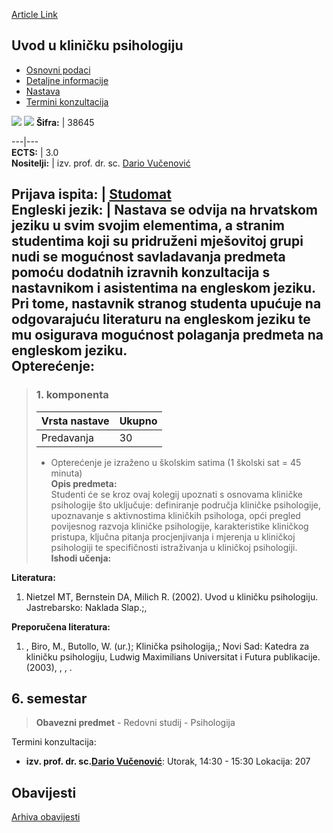 [Article Link](https://www.fhs.hr/predmet/uukp)

## Uvod u kliničku psihologiju
  * [Osnovni podaci](https://www.fhs.hr/predmet/uukp#v1id-904885_825403_1_0 "Osnovni podaci")
  * [Detaljne informacije](https://www.fhs.hr/predmet/uukp#v1id-904885_825403_1_1 "Detaljne informacije")
  * [Nastava](https://www.fhs.hr/predmet/uukp#v1id-904885_825403_1_2 "Nastava")
  * [Termini konzultacija](https://www.fhs.hr/predmet/uukp#v1id-904885_825403_1_3 "Termini konzultacija")


[![](https://www.fhs.hr/img/flags/gif/hr.gif)](https://www.fhs.hr/predmet/uukp) [![](https://www.fhs.hr/img/flags/gif/gb.gif)](https://www.fhs.hr/en/course/itcp)
**Šifra:** |  38645  
  
---|---  
**ECTS:** |  3.0   
**Nositelji:** |  izv. prof. dr. sc. [Dario Vučenović](https://www.fhs.hr/djelatnik/dario.vucenovic)   
  
**Prijava ispita:** |  [Studomat](http://www.isvu.hr/studomat)  
**Engleski jezik:** |  Nastava se odvija na hrvatskom jeziku u svim svojim elementima, a stranim studentima koji su pridruženi mješovitoj grupi nudi se mogućnost savladavanja predmeta pomoću dodatnih izravnih konzultacija s nastavnikom i asistentima na engleskom jeziku. Pri tome, nastavnik stranog studenta upućuje na odgovarajuću literaturu na engleskom jeziku te mu osigurava mogućnost polaganja predmeta na engleskom jeziku.   
**Opterećenje:**  
---  
> ### 1. komponenta
> | Vrsta nastave | Ukupno  
> ---|---  
> Predavanja | 30  
> * Opterećenje je izraženo u školskim satima (1 školski sat = 45 minuta)   
**Opis predmeta:**  
> Studenti će se kroz ovaj kolegij upoznati s osnovama kliničke psihologije što uključuje: definiranje područja kliničke psihologije, upoznavanje s aktivnostima kliničkih psihologa, opći pregled povijesnog razvoja kliničke psihologije, karakteristike kliničkog pristupa, ključna pitanja procjenjivanja i mjerenja u kliničkoj psihologiji te specifičnosti istraživanja u kliničkoj psihologiji.  
**Ishodi učenja:**  

  
**Literatura:**  
  1. Nietzel MT, Bernstein DA, Milich R. (2002). Uvod u kliničku psihologiju. Jastrebarsko: Naklada Slap.;, 

  
**Preporučena literatura:**  
  1. , Biro, M., Butollo, W. (ur.); Klinička psihologija,; Novi Sad: Katedra za kliničku psihologiju, Ludwig Maximilians Universitat i Futura publikacije. (2003), , , .

  
**6. semestar**  
---  
> **Obavezni predmet** - Redovni studij - Psihologija  
>   
Termini konzultacija: 
  * **izv. prof. dr. sc.[Dario Vučenović](https://www.fhs.hr/djelatnik/dario.vucenovic)**: 
Utorak, 14:30 - 15:30
Lokacija: 207 


## Obavijesti
[Arhiva obavijesti](https://www.fhs.hr/predmet/uukp?@=20pl0#news_77489 "Arhiva obavijesti")
